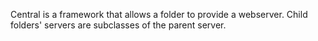 
Central is a framework that allows a folder to provide a webserver. Child folders' servers are subclasses of the parent server.